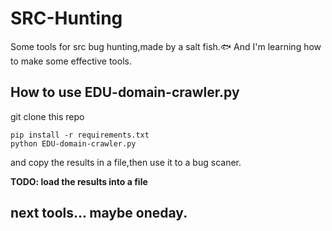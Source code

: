 # SRC-Hunting
Some tools for src bug hunting,made by a salt fish.🐟
And I'm learning how to make some effective tools.
## How to use EDU-domain-crawler.py
git clone this repo
```
pip install -r requirements.txt
python EDU-domain-crawler.py
```
and copy the results in a file,then use it to a bug scaner.

**TODO: load the results into a file**
## next tools... maybe oneday.
